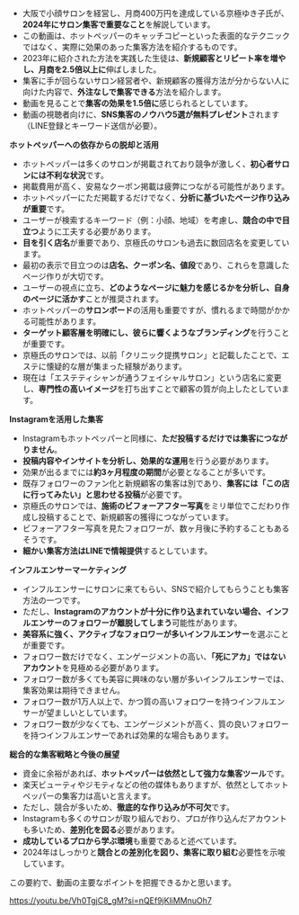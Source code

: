 
- 大阪で小顔サロンを経営し、月商400万円を達成している京極ゆき子氏が、**2024年にサロン集客で重要なこと**を解説しています。
- この動画は、ホットペッパーのキャッチコピーといった表面的なテクニックではなく、実際に効果のあった集客方法を紹介するものです。
- 2023年に紹介された方法を実践した生徒は、**新規顧客とリピート率を増やし、月商を2.5倍以上に**伸ばしました。
- 集客に手が回らないサロン経営者や、新規顧客の獲得方法が分からない人に向けた内容で、**外注なしで集客できる**方法を紹介します。
- 動画を見ることで**集客の効果を1.5倍に**感じられるとしています。
- 動画の視聴者向けに、**SNS集客のノウハウ5選が無料プレゼント**されます（LINE登録とキーワード送信が必要）。

**ホットペッパーへの依存からの脱却と活用**

- ホットペッパーは多くのサロンが掲載されており競争が激しく、**初心者サロンには不利な状況**です。
- 掲載費用が高く、安易なクーポン掲載は疲弊につながる可能性があります。
- ホットペッパーにただ掲載するだけでなく、**分析に基づいたページ作り込みが重要**です。
- ユーザーが検索するキーワード（例：小顔、地域）を考慮し、**競合の中で目立つ**ように工夫する必要があります。
- **目を引く店名**が重要であり、京極氏のサロンも過去に数回店名を変更しています。
- 最初の表示で目立つのは**店名、クーポン名、値段**であり、これらを意識したページ作りが大切です。
- ユーザーの視点に立ち、**どのようなページに魅力を感じるかを分析し、自身のページに活かす**ことが推奨されます。
- ホットペッパーの**サロンボード**の活用も重要ですが、慣れるまで時間がかかる可能性があります。
- **ターゲット顧客層を明確にし、彼らに響くようなブランディング**を行うことが重要です。
- 京極氏のサロンでは、以前「クリニック提携サロン」と記載したことで、エステに懐疑的な層が集まった経験があります。
- 現在は「エステティシャンが通うフェイシャルサロン」という店名に変更し、**専門性の高いイメージ**を打ち出すことで顧客の質が向上したとしています。

**Instagramを活用した集客**

- Instagramもホットペッパーと同様に、**ただ投稿するだけでは集客につながりません**。
- **投稿内容やインサイトを分析し、効果的な運用**を行う必要があります。
- 効果が出るまでには**約3ヶ月程度の期間**が必要となることが多いです。
- 既存フォロワーのファン化と新規顧客の集客は別であり、**集客には「この店に行ってみたい」と思わせる投稿**が必要です。
- 京極氏のサロンでは、**施術のビフォーアフター写真**をミリ単位でこだわり作成し投稿することで、新規顧客の獲得につながっています。
- ビフォーアフター写真を見たフォロワーが、数ヶ月後に予約することもあるそうです。
- **細かい集客方法はLINEで情報提供**するとしています。

**インフルエンサーマーケティング**

- インフルエンサーにサロンに来てもらい、SNSで紹介してもらうことも集客方法の一つです。
- ただし、**Instagramのアカウントが十分に作り込まれていない場合、インフルエンサーのフォロワーが離脱してしまう**可能性があります。
- **美容系に強く、アクティブなフォロワーが多いインフルエンサー**を選ぶことが重要です。
- フォロワー数だけでなく、エンゲージメントの高い、**「死にアカ」ではないアカウント**を見極める必要があります。
- フォロワー数が多くても美容に興味のない層が多いインフルエンサーでは、集客効果は期待できません。
- フォロワー数が1万人以上で、かつ質の高いフォロワーを持つインフルエンサーが望ましいとしています。
- フォロワー数が少なくても、エンゲージメントが高く、質の良いフォロワーを持つインフルエンサーであれば効果的な場合もあります。

**総合的な集客戦略と今後の展望**

- 資金に余裕があれば、**ホットペッパーは依然として強力な集客ツール**です。
- 楽天ビューティやジモティなどの他の媒体もありますが、依然としてホットペッパーの集客力は高いと言えます。
- ただし、競合が多いため、**徹底的な作り込みが不可欠**です。
- Instagramも多くのサロンが取り組んでおり、プロが作り込んだアカウントも多いため、**差別化を図る**必要があります。
- **成功しているプロから学ぶ環境**も重要であると述べています。
- 2024年はしっかりと**競合との差別化を図り、集客に取り組む**必要性を示唆しています。

この要約で、動画の主要なポイントを把握できるかと思います。

https://youtu.be/Vh0TgjC8_gM?si=nQEf9jKliMMnuOh7